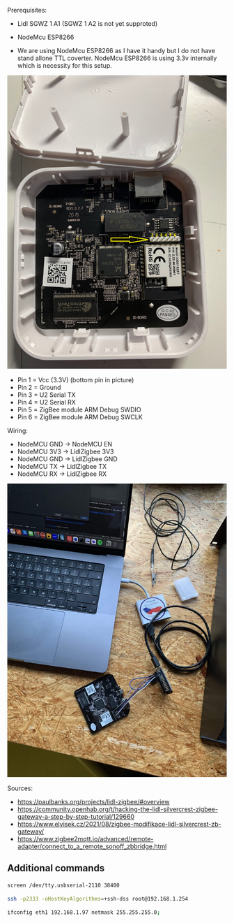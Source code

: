 

Prerequisites: 
- Lidl SGWZ 1 A1 (SGWZ 1 A2 is not yet supproted)
- NodeMcu ESP8266

- We are using NodeMcu ESP8266 as I have it handy but I do not have stand allone TTL coverter. NodeMcu ESP8266 is using 3.3v internally which is necessity for this setup.

![Config selection](./assets/pin-labels.png)

* Pin 1 = Vcc (3.3V) (bottom pin in picture)
* Pin 2 = Ground
* Pin 3 = U2 Serial TX
* Pin 4 = U2 Serial RX
* Pin 5 = ZigBee module ARM Debug SWDIO
* Pin 6 = ZigBee module ARM Debug SWCLK

Wiring:

* NodeMCU GND -> NodeMCU EN
* NodeMCU 3V3 -> LidlZigbee 3V3
* NodeMCU GND -> LidlZigbee GND
* NodeMCU TX -> LidlZigbee TX
* NodeMCU RX -> LidlZigbee RX

![Config selection](./assets/setup.jpg)

Sources: 
* https://paulbanks.org/projects/lidl-zigbee/#overview
* https://community.openhab.org/t/hacking-the-lidl-silvercrest-zigbee-gateway-a-step-by-step-tutorial/129660
* https://www.elvisek.cz/2021/08/zigbee-modifikace-lidl-silvercrest-zb-gateway/
* https://www.zigbee2mqtt.io/advanced/remote-adapter/connect_to_a_remote_sonoff_zbbridge.html

## Additional commands

```bash
screen /dev/tty.usbserial-2110 38400
```
```bash
ssh -p2333 -oHostKeyAlgorithms=+ssh-dss root@192.168.1.254
```
```bash
ifconfig eth1 192.168.1.97 netmask 255.255.255.0;
```

